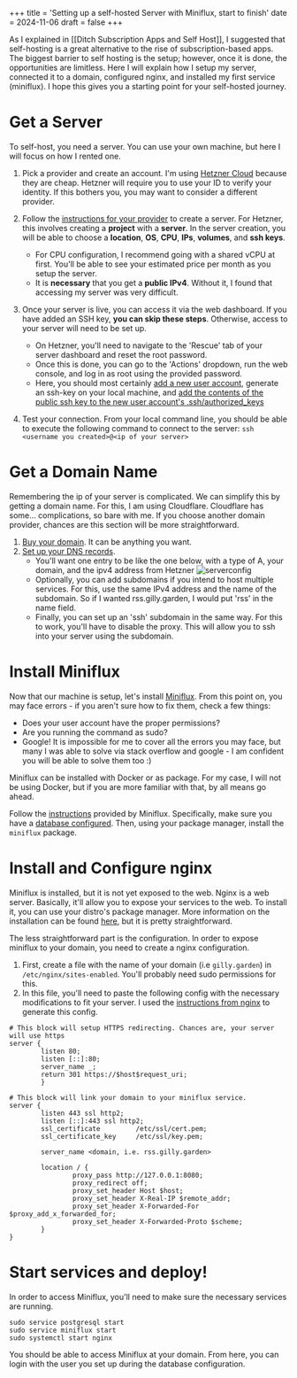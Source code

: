 +++
title = 'Setting up a self-hosted Server with Miniflux, start to finish'
date = 2024-11-06
draft = false
+++

As I explained in [[Ditch Subscription Apps and Self Host]], I suggested that self-hosting is a great alternative to the rise of subscription-based apps. The biggest barrier to self  hosting is the setup; however, once it is done, the opportunities are limitless. Here I will explain how I setup my server, connected it to a domain, configured nginx, and installed my first service (miniflux). I hope this gives you a starting point for your self-hosted journey.


# Get a Server
To self-host, you need a server. You can use your own machine, but here I will focus on how I rented one.

1. Pick a provider and create an account. I'm using [Hetzner Cloud](https://www.hetzner.com/cloud/) because they are cheap. 
	Hetzner will require you to use your ID to verify your identity. If this bothers you, you may want to consider a different provider.

2. Follow the [instructions for your provider](https://docs.hetzner.com/cloud/servers/getting-started/creating-a-server/) to create a server. For Hetzner, this involves creating a **project** with a **server**. In the server creation, you will be able to choose a **location**, **OS**, **CPU**, **IPs**, **volumes**, and **ssh keys**.
	- For CPU configuration, I recommend going with a shared vCPU at first. You'll be able to see your estimated price per month as you setup the server.
	- It is **necessary** that you get a **public IPv4**. Without it, I found that accessing my server was very difficult.

3. Once your server is live, you can access it via the web dashboard. If you have added an SSH key, **you can skip these steps**. Otherwise, access to your server will need to be set up.
	- On Hetzner, you'll need to navigate to the 'Rescue' tab of your server dashboard and reset the root password.
	- Once this is done, you can go to the 'Actions' dropdown, run the web console, and log in as root using the provided password.
	- Here, you should most certainly [add a new user account](https://www.liquidweb.com/help-docs/adding-users-and-granting-root-privileges-in-linux/), generate an ssh-key on your local machine, and [add the contents of the public ssh key to the new user account's .ssh/authorized_keys](https://community.hetzner.com/tutorials/add-ssh-key-to-your-hetzner-cloud)

4. Test your connection. From your local command line, you should be able to execute the following command to connect to the server:
	`ssh <username you created>@<ip of your server>`

# Get a Domain Name
Remembering the ip of your server is complicated. We can simplify this by getting a domain name. For this, I am using Cloudflare. Cloudflare has some... complications, so bare with me. If you choose another domain provider, chances are this section will be more straightforward.

1. [Buy your domain](https://www.cloudflare.com/products/registrar/). It can be anything you want.
2. [Set up your DNS records](). 
	- You'll want one entry to be like the one below, with a type of A, your domain, and the ipv4 address from Hetzner
	![serverconfig](/serverip.png)
	- Optionally, you can add subdomains if you intend to host multiple services. For this, use the same IPv4 address and the name of the subdomain. So if I wanted rss.gilly.garden, I would put 'rss' in the name field.
	- Finally, you can set up an 'ssh' subdomain in the same way. For this to work, you'll have to disable the proxy. This will allow you to ssh into your server using the subdomain.

# Install Miniflux
Now that our machine is setup, let's install [Miniflux](https://miniflux.app/). From this point on, you may face errors - if you aren't sure how to fix them, check a few things:
- Does your user account have the proper permissions?
- Are you running the command as sudo?
- Google! It is impossible for me to cover all the errors you may face, but many I was able to solve via stack overflow and google - I am confident you will be able to solve them too :)

Miniflux can be installed with Docker or as package. For my case, I will not be using Docker, but if you are more familiar with that, by all means go ahead.

Follow the [instructions](https://miniflux.app/docs/installation.html) provided by Miniflux. Specifically, make sure you have a [database configured](https://miniflux.app/docs/database.html). Then, using your package manager, install the `miniflux` package. 

# Install and Configure nginx
Miniflux is installed, but it is not yet exposed to the web. Nginx is a web server. Basically, it'll allow you to expose your services to the web. To install it, you can use your distro's package manager. More information on the installation can be found [here](http://nginx.org/en/docs/install.html), but it is pretty straightforward.

The less straightforward part is the configuration. In order to expose miniflux to your domain, you need to create a nginx configuration.

1. First, create a file with the name of your domain (i.e `gilly.garden`) in `/etc/nginx/sites-enabled`. You'll probably need sudo permissions for this.
2. In this file, you'll need to paste the following config with the necessary modifications to fit your server.  I used the [instructions from nginx](https://miniflux.app/docs/howto.html#reverse-proxy) to generate this config.

```nginx
# This block will setup HTTPS redirecting. Chances are, your server will use https
server {
        listen 80;
        listen [::]:80;
        server_name _;
        return 301 https://$host$request_uri;
        }
        
# This block will link your domain to your miniflux service.
server {
        listen 443 ssl http2;
        listen [::]:443 ssl http2;
        ssl_certificate         /etc/ssl/cert.pem;
        ssl_certificate_key     /etc/ssl/key.pem;

        server_name <domain, i.e. rss.gilly.garden>

        location / {
                proxy_pass http://127.0.0.1:8080;
                proxy_redirect off;
                proxy_set_header Host $host;
                proxy_set_header X-Real-IP $remote_addr;
		        proxy_set_header X-Forwarded-For $proxy_add_x_forwarded_for;
		        proxy_set_header X-Forwarded-Proto $scheme;
        }
}
```

# Start services  and deploy!
In order to access Miniflux, you'll need to make sure the necessary services are running.

```
sudo service postgresql start
sudo service miniflux start
sudo systemctl start nginx
```

You should be able to access Miniflux at your domain. From here, you can login with the user you set up during the database configuration.

